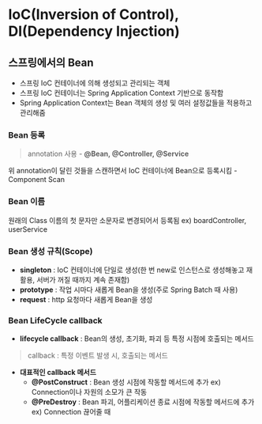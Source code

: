 # IoC(Inversion of Control), DI(Dependency Injection)

## 스프링에서의 Bean
- 스프링 IoC 컨테이너에 의해 생성되고 관리되는 객체
- 스프링 IoC 컨테이너는 Spring Application Context 기반으로 동작함
- Spring Application Context는 Bean 객체의 생성 및 여러 설정값들을 적용하고 관리해줌

### Bean 등록
> annotation 사용 - **@Bean, @Controller, @Service**

위 annotation이 달린 것들을 스캔하면서 IoC 컨테이너에 Bean으로 등록시킴 - Component Scan

### Bean 이름
원래의 Class 이름의 첫 문자만 소문자로 변경되어서 등록됨 ex) boardController, userService

### Bean 생성 규칙(Scope)
- **singleton** : IoC 컨테이너에 단일로 생성(한 번 new로 인스턴스로 생성해놓고 재활용, 서버가 꺼질 때까지 계속 존재함)
- **prototype** : 작업 시마다 새롭게 Bean을 생성(주로 Spring Batch 때 사용)
- **request** : http 요청마다 새롭게 Bean을 생성

### Bean LifeCycle callback
- **lifecycle callback** : Bean의 생성, 초기화, 파괴 등 특정 시점에 호출되는 메서드
> callback : 특정 이벤트 발생 시, 호출되는 메서드
- **대표적인 callback 메서드**
  - **@PostConstruct** : Bean 생성 시점에 작동할 메서드에 추가 ex) Connection이나 자원의 소모가 큰 작동
  - **@PreDestroy** : Bean 파괴, 어플리케이션 종료 시점에 작동할 메서드에 추가 ex) Connection 끊어줄 때